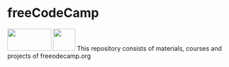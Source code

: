 # freeCodeCamp    
<img src="https://design-style-guide.freecodecamp.org/downloads/fcc_primary_large.jpg" width=100px height=50px>

<img src="https://design-style-guide.freecodecamp.org/downloads/fcc_primary_small.jpg" width=50px height=50px>
This repository consists of materials, courses and projects of freeodecamp.org
